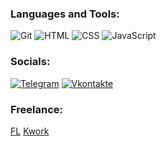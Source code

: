 ### Languages and Tools:
![Git](https://img.shields.io/badge/-GIT-090909?style=for-the-badge&logo=git&logoColor=F05032)
![HTML](https://img.shields.io/badge/-HTML-090909?style=for-the-badge&logo=html5&logoColor=E34F26)
![CSS](https://img.shields.io/badge/-CSS-090909?style=for-the-badge&logo=css3&logoColor=1572B6)
![JavaScript](https://img.shields.io/badge/-JavaScript-090909?style=for-the-badge&logo=JavaScript&logoColor=E9D54D)

### Socials:
[![Telegram](https://img.shields.io/badge/-Telegram-090909?style=for-the-badge&logo=telegram&logoColor=26A5E4)](https://t.me/alexandr_d_walker)
[![Vkontakte](https://img.shields.io/badge/-Vkontakte-090909?style=for-the-badge&logo=Vk&logoColor=0077FF)](https://vk.com/alexandr.d.walker)

### Freelance:
[FL](https://www.fl.ru/users/alexandrsergjob/portfolio/)
[Kwork](https://kwork.ru/user/alexandrserg)
